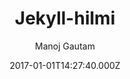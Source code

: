 ---
title: Jekyll-hilmi
github: https://github.com/nix1947/jekyll-hilmi
demo: https://nix1947.github.io/jekyll-hilmi
author: Manoj Gautam
ssg:
  - Jekyll
cms:
  - No Cms
date: 2017-01-01T14:27:40.000Z
description: jekyll-hilmi is the minimal jekyll theme that focuses on writing matters.
stale: true
disabled_reason: demo url not found
disabled: true
---